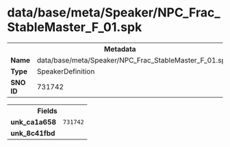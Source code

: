 <h1>data/base/meta/Speaker/NPC_Frac_StableMaster_F_01.spk</h1><table><tr><th colspan="100%">Metadata</th></tr><tr><td><b>Name</b></td><td>data/base/meta/Speaker/NPC_Frac_StableMaster_F_01.spk</td></tr><tr><td><b>Type</b></td><td>SpeakerDefinition</td></tr><tr><td><b>SNO ID</b></td><td>731742</td></tr></table>

<table><tr><th colspan="100%">Fields</th></tr><tr><td><b>unk_ca1a658</b></td><td><code>731742</code></td></tr><tr><td><b>unk_8c41fbd</b></td><td></td></tr></table>

